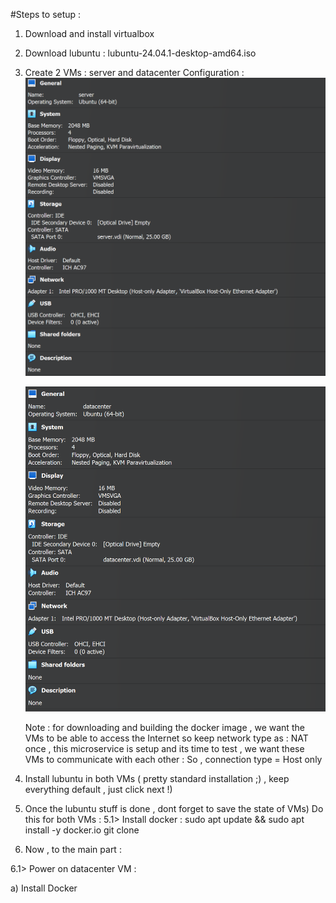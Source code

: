 #Steps to setup : 

1) Download and install virtualbox
2) Download lubuntu : lubuntu-24.04.1-desktop-amd64.iso
3) Create 2 VMs : server and datacenter
   Configuration :
   ![Alt Text](images/server.png)
   
   ![Alt Text](images/datacenter.png)

   Note : for downloading and building the docker image , we want the VMs to be able to access the Internet so keep network type as  : NAT
          once , this microservice is setup and its time to test , we want these VMs to communicate with each other : So , connection type = Host only

4) Install lubuntu in both VMs ( pretty standard installation ;) , keep everything default , just click next !)
5) Once the lubuntu stuff is done , dont forget to save the state of VMs)
   Do this for both VMs :
   5.1> Install docker :
        sudo apt update && sudo apt install -y docker.io
        git clone 
   
6) Now , to the main part :

6.1> Power on datacenter VM : 

a) Install Docker
   
